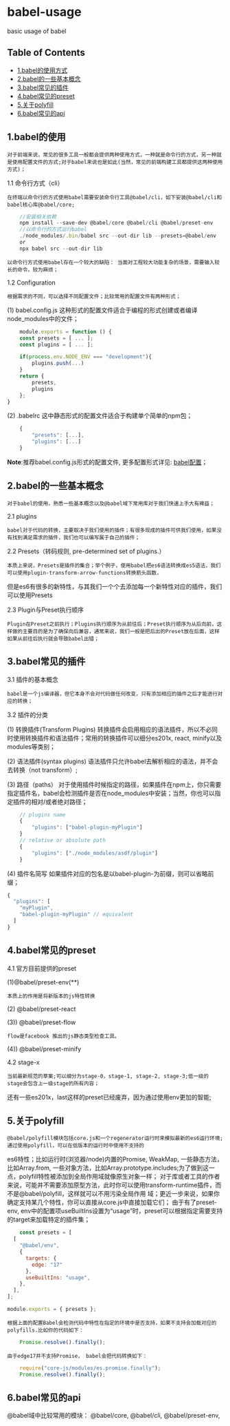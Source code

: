 # babel-usage

basic usage of babel

## Table of Contents

- [1.babel的使用方式](#babel-use-method)
- [2.babel的一些基本概念](#babel-core-concept)
- [3.babel常见的插件](#babel-api)
- [4.babel常见的preset](#babel-api)
- [5.关于polyfill](#babel-polyfill)
- [6.babel常见的api](#babel-api)
  
## 1.babel的使用

    对于前端来说，常见的很多工具一般都会提供两种使用方式，一种就是命令行的方式，另一种就是使用配置文件的方式;对于babel来说也是如此(当然，常见的前端构建工具都提供这两种使用方式)；

1.1 命令行方式（cli）

    在终端以命令行的方式使用babel需要安装命令行工具@babel/cli，如下安装@babel/cli和babel核心库@babel/core;

```javascript
    //安装相关依赖
    npm install --save-dev @babel/core @babel/cli @babel/preset-env
    //以命令行的方式运行babel
    ./node_modules/.bin/babel src --out-dir lib --presets=@babel/env
    or
    npx babel src --out-dir lib
```

    以命令行方式使用babel存在一个较大的缺陷： 当面对工程较大功能复杂的场景，需要输入较长的命令，较为麻烦；

1.2 Configuration

    根据需求的不同，可以选择不同配置文件；比较常用的配置文件有两种形式；

(1) babel.config.js
    这种形式的配置文件适合于编程的形式创建或者编译node_modules中的文件；

```javascript
    module.exports = function () {
    const presets = [ ... ];
    const plugins = [ ... ];

    if(process.env.NODE_ENV === "development"){
        plugins.push(...)
    }
    return {
        presets,
        plugins
    };
}
```

(2) .babelrc
    这中静态形式的配置文件适合于构建单个简单的npm包；

```javascript
    {
        "presets": [...],
        "plugins": [...]
    }
```

**Note**:推荐babel.config.js形式的配置文件, 更多配置形式详见: [babel配置](https://babeljs.io/docs/en/configuration#babelconfigjs)；

## 2.babel的一些基本概念

    对于babel的使用，熟悉一些基本概念以及@babel域下常用库对于我们快速上手大有裨益；

2.1 plugins

    babel对于代码的转换，主要取决于我们使用的插件；有很多现成的插件可供我们使用，如果没有找到满足需求的插件，我们也可以编写属于自己的插件；

2.2 Presets（转码规则, pre-determined set of plugins.）

    本质上来说，Presets是插件的集合；举个例子，使用babel把es6语法转换成es5语法，我们可以使用plugin-transform-arrow-functions转换箭头函数，
但是es6有很多的新特性，与其我们一个个去添加每一个新特性对应的插件，我们可以使用Presets

2.3  Plugin与Preset执行顺序

    Plugin在Preset之前执行；Plugins执行顺序为从前往后；Preset执行顺序为从后向前，这样做的主要目的是为了确保向后兼容，通常来说，我们一般是把后出的Preset放在后面，这样如果从前往后执行就会导致babel出错；

## 3.babel常见的插件

3.1 插件的基本概念

    babel是一个js编译器，但它本身不会对代码做任何改变，只有添加相应的插件之后才能进行对应的转换；

3.2 插件的分类

(1) 转换插件(Transform Plugins)
转换插件会启用相应的语法插件，所以不必同时使用转换插件和语法插件；常用的转换插件可以细分es201x, react, minify以及modules等类别；

(2) 语法插件(syntax plugins)
语法插件只允许babel去解析相应的语法，并不会去转换（not transform）;

(3) 路径（paths）
对于使用插件时候指定的路径，如果插件在npm上，你只需要指定插件名，babel会检测插件是否在node_modules中安装；当然，你也可以指定插件的相对/或者绝对路径；

```javascript
    // plugins name
    {
        "plugins": ["babel-plugin-myPlugin"]
    }
    // relative or absolute path
    {
        "plugins": ["./node_modules/asdf/plugin"]
    }
```

(4) 插件名简写
    如果插件对应的包名是以babel-plugin-为前缀，则可以省略前缀；

```javascript
{
  "plugins": [
    "myPlugin",
    "babel-plugin-myPlugin" // equivalent
  ]
}
```

## 4.babel常见的preset

4.1 官方目前提供的preset

(1)@babel/preset-env(**)

    本质上的作用是将新版本的js特性转换
(2) @babel/preset-react

(3)) @babel/preset-flow

    flow是facebook 推出的js静态类型检查工具。

(4)) @babel/preset-minify

4.2 stage-x

    当前最新规范的草案;可以细分为stage-0，stage-1, stage-2, stage-3;低一级的stage会包含上一级stage的所有内容；
还有一些es201x，last这样的preset已经废弃，因为通过使用env更加的智能;

## 5.关于polyfill

    @babel/polyfill模块包括core.js和一个regenerator运行时来模拟最新的es6运行环境;通过使用polyfill，可以在低版本的运行时中使用不支持的
es6特性；比如运行时(浏览器/node)内置的Promise, WeakMap, 一些静态方法， 比如Array.from, 一些对象方法，比如Array.prototype.includes;为了做到这一点，polyfill特性被添加到全局作用域就像原生对象一样；
    对于库或者工具的作者来说，可能并不需要添加原型方法，此时你可以使用transform-runtime插件，而不是@babel/polyfill，这样就可以不用污染全局作用
域；更近一步来说，如果你确定支持某几个特性，你可以直接从core.js中直接加载它们；
    由于有了preset-env, env中的配置项useBuiltIns设置为“usage”时，preset可以根据指定需要支持的target来加载特定的插件集；

```javascript
    const presets = [
  [
    "@babel/env",
    {
      targets: {
        edge: "17"
      },
      useBuiltIns: "usage",
    },
  ],
];

module.exports = { presets };
```

    根据上面的配置Babel会检测代码中特性在指定的环境中是否支持，如果不支持会加载对应的polyfills.比如你的代码如下：

```javascript
    Promise.resolve().finally();
```

    由于edge17并不支持Promise， babel会把代码转换如下：

```javascript
    require("core-js/modules/es.promise.finally");
    Promise.resolve().finally();
```

## 6.babel常见的api

@babel域中比较常用的模块：
@babel/core, @babel/cli, @babel/preset-env,  